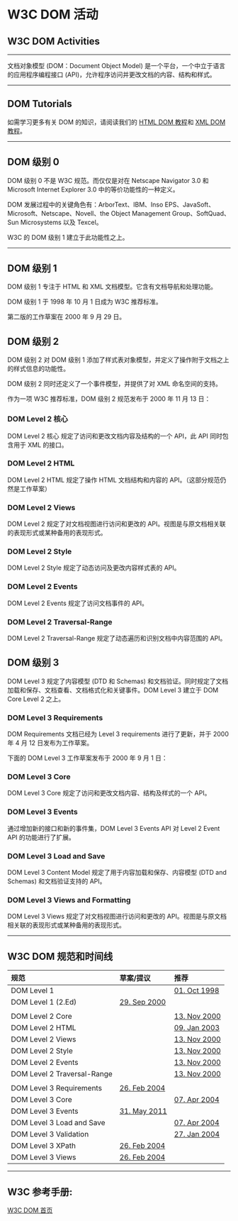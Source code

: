 # W3C DOM 活动

## W3C DOM Activities

------

文档对象模型 (DOM：Document Object Model) 是一个平台，一个中立于语言的应用程序编程接口 (API)，允许程序访问并更改文档的内容、结构和样式。

------

## DOM Tutorials



如需学习更多有关 DOM 的知识，请阅读我们的 [HTML DOM 教程](https://www.w3cschool.cn/htmldom/htmldom-tutorial.html)和 [XML DOM 教程](https://www.w3cschool.cn/xmldom/xmldom-dom-tutorialjpkc1t5e.html)。



------

## DOM 级别 0

DOM 级别 0 不是 W3C 规范。而仅仅是对在 Netscape Navigator 3.0 和 Microsoft Internet Explorer 3.0 中的等价功能性的一种定义。

DOM 发展过程中的关键角色有：ArborText、IBM、Inso EPS、JavaSoft、Microsoft、Netscape、Novell、the Object Management Group、SoftQuad、Sun Microsystems 以及 Texcel。

W3C 的 DOM 级别 1 建立于此功能性之上。

------

## DOM 级别 1

DOM 级别 1 专注于 HTML 和 XML 文档模型。它含有文档导航和处理功能。

DOM 级别 1 于 1998 年 10 月 1 日成为 W3C 推荐标准。

第二版的工作草案在 2000 年 9 月 29 日。

## DOM 级别 2

DOM 级别 2 对 DOM 级别 1 添加了样式表对象模型，并定义了操作附于文档之上的样式信息的功能性。

DOM 级别 2 同时还定义了一个事件模型，并提供了对 XML 命名空间的支持。

作为一项 W3C 推荐标准，DOM 级别 2 规范发布于 2000 年 11 月 13 日：

### DOM Level 2 核心

DOM Level 2 核心 规定了访问和更改文档内容及结构的一个 API，此 API 同时包含用于 XML 的接口。

### DOM Level 2 HTML

DOM Level 2 HTML 规定了操作 HTML 文档结构和内容的 API。（这部分规范仍然是工作草案）

### DOM Level 2 Views

DOM Level 2 规定了对文档视图进行访问和更改的 API。视图是与原文档相关联的表现形式或某种备用的表现形式。

### DOM Level 2 Style

DOM Level 2 Style 规定了动态访问及更改内容样式表的 API。

### DOM Level 2 Events

DOM Level 2 Events 规定了访问文档事件的 API。

### DOM Level 2 Traversal-Range

DOM Level 2 Traversal-Range 规定了动态遍历和识别文档中内容范围的 API。

## DOM 级别 3

DOM Level 3 规定了内容模型 (DTD 和 Schemas) 和文档验证。同时规定了文档加载和保存、文档查看、文档格式化和关键事件。DOM Level 3 建立于 DOM Core Level 2 之上。

### DOM Level 3 Requirements

DOM Requirements 文档已经为 Level 3 requirements 进行了更新，并于 2000 年 4 月 12 日发布为工作草案。

下面的 DOM Level 3 工作草案发布于 2000 年 9 月 1 日：

### DOM Level 3 Core

DOM Level 3 Core 规定了访问和更改文档内容、结构及样式的一个 API。

### DOM Level 3 Events

通过增加新的接口和新的事件集，DOM Level 3 Events API 对 Level 2 Event API 的功能进行了扩展。

### DOM Level 3 Load and Save

DOM Level 3 Content Model 规定了用于内容加载和保存、内容模型 (DTD and Schemas) 和文档验证支持的 API。

### DOM Level 3 Views and Formatting

DOM Level 3 Views 规定了对文档视图进行访问和更改的 API。视图是与原文档相关联的表现形式或某种备用的表现形式。

------

## W3C DOM 规范和时间线

| 规范                        | 草案/提议                                                    | 推荐                                                         |
| :-------------------------- | :----------------------------------------------------------- | :----------------------------------------------------------- |
| DOM Level 1                 |                                                              | [01. Oct 1998](https://www.w3.org/TR/REC-DOM-Level-1/)       |
| DOM Level 1 (2.Ed)          | [29. Sep 2000](https://www.w3.org/TR/2000/WD-DOM-Level-1-20000929/) |                                                              |
|                             |                                                              |                                                              |
| DOM Level 2 Core            |                                                              | [13. Nov 2000](https://www.w3.org/TR/DOM-Level-2-Core/)      |
| DOM Level 2 HTML            |                                                              | [09. Jan 2003](https://www.w3.org/TR/DOM-Level-2-HTML/)      |
| DOM Level 2 Views           |                                                              | [13. Nov 2000](https://www.w3.org/TR/DOM-Level-2-Views/)     |
| DOM Level 2 Style           |                                                              | [13. Nov 2000](https://www.w3.org/TR/DOM-Level-2-Style/)     |
| DOM Level 2 Events          |                                                              | [13. Nov 2000](https://www.w3.org/TR/DOM-Level-2-Events/)    |
| DOM Level 2 Traversal-Range |                                                              | [13. Nov 2000](https://www.w3.org/TR/DOM-Level-2-Traversal-Range/) |
|                             |                                                              |                                                              |
| DOM Level 3 Requirements    | [26. Feb 2004](https://www.w3.org/TR/DOM-Requirements/)      |                                                              |
| DOM Level 3 Core            |                                                              | [07. Apr 2004](https://www.w3.org/TR/DOM-Level-3-Core/)      |
| DOM Level 3 Events          | [31. May 2011](https://www.w3.org/TR/DOM-Level-3-Events/)    |                                                              |
| DOM Level 3 Load and Save   |                                                              | [07. Apr 2004](https://www.w3.org/TR/DOM-Level-3-LS/)        |
| DOM Level 3 Validation      |                                                              | [27. Jan 2004](https://www.w3.org/TR/DOM-Level-3-Val/)       |
| DOM Level 3 XPath           | [26. Feb 2004](https://www.w3.org/TR/DOM-Level-3-XPath/)     |                                                              |
| DOM Level 3 Views           | [26. Feb 2004](https://www.w3.org/TR/DOM-Level-3-Views/)     |                                                              |



------

## W3C 参考手册:

[W3C DOM 首页](https://www.w3.org/dom)